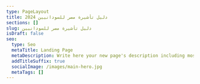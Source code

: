 ```yaml
---
type: PageLayout
title: دليل تأشيرة مصر للسودانيين 2024
sections: []
slug: دليل تأشيرة مصر للسودانيين
isDraft: false
seo:
  type: Seo
  metaTitle: Landing Page
  metaDescription: Write here your new page's description including most relevant keywords.
  addTitleSuffix: true
  socialImage: /images/main-hero.jpg
  metaTags: []
---
```

